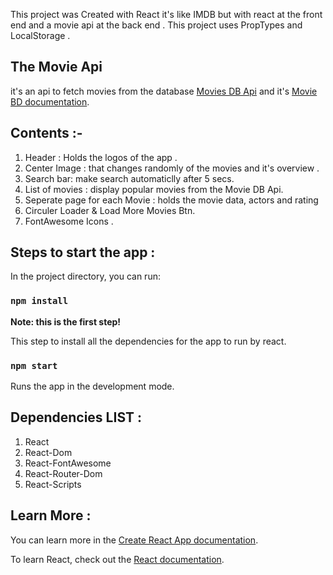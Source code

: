 This project was Created with React it's like IMDB but with react at the front end and a movie api at the back end .
This project uses PropTypes and LocalStorage .

## The Movie Api

it's an api to fetch movies from the database [Movies DB Api](https://api.themoviedb.org/) and it's [Movie BD documentation](https://developers.themoviedb.org/3/getting-started/introduction).

## Contents :-

1. Header : Holds the logos of the app .
2. Center Image : that changes randomly of the movies and it's overview .
3. Search bar: make search automaticlly after 5 secs.
4. List of movies : display popular movies from the Movie DB Api.
5. Seperate page for each Movie : holds the movie data, actors and rating
6. Circuler Loader & Load More Movies Btn.
7. FontAwesome Icons .

## Steps to start the app :

In the project directory, you can run:

### `npm install`

**Note: this is the first step!**

This step to install all the dependencies for the app to run by react.

### `npm start`

Runs the app in the development mode.<br />

## Dependencies LIST :

1. React
2. React-Dom
3. React-FontAwesome
4. React-Router-Dom
5. React-Scripts

## Learn More :

You can learn more in the [Create React App documentation](https://facebook.github.io/create-react-app/docs/getting-started).

To learn React, check out the [React documentation](https://reactjs.org/).
